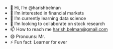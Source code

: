 - 👋 Hi, I’m @harishbelman
- 👀 I’m interested in financial markets
- 🌱 I’m currently learning data science
- 💞️ I’m looking to collaborate on stock research 
- 📫 How to reach me harish.belman@gmail.com
- 😄 Pronouns: Mr.
- ⚡ Fun fact: Learner for ever

<!---
harishbelman/harishbelman is a ✨ special ✨ repository because its `README.md` (this file) appears on your GitHub profile.
You can click the Preview link to take a look at your changes.
--->
